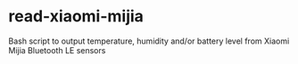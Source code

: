 # read-xiaomi-mijia
Bash script to output temperature, humidity and/or battery level from Xiaomi Mijia Bluetooth LE sensors

